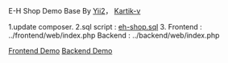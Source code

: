 E-H Shop Demo
Base By <a href="https://github.com/yiisoft" target="_blank">Yii2</a>，  <a href="https://github.com/kartik-v" target="_blank">Kartik-v</a>

1.update composer.
2.sql script : <a href="https://github.com/ElexZhuo/eh-shop/blob/master/eh-shop.sql">eh-shop.sql</a>
3. Frontend : ../frontend/web/index.php
   Backend : ../backend/web/index.php

<a href="ehshopft.enheng.tech" target="_blank">Frontend Demo</a>
<a href="ehshopbk.enheng.tech" target="_blank">Backend Demo</a>


